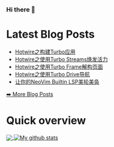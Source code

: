 ### Hi there 👋

<!--
**xfyuan/xfyuan** is a ✨ _special_ ✨ repository because its `README.md` (this file) appears on your GitHub profile.

Here are some ideas to get you started:

- 🔭 I’m currently working on ...
- 🌱 I’m currently learning ...
- 👯 I’m looking to collaborate on ...
- 🤔 I’m looking for help with ...
- 💬 Ask me about ...
- 📫 How to reach me: ...
- 😄 Pronouns: ...
- ⚡ Fun fact: ...
-->

# Latest Blog Posts
<!-- BLOG-POST-LIST:START -->
- [Hotwire之构建Turbo应用](http://xfyuan.github.io/2021/03/hotwire-build-turbo-application/)
- [Hotwire之使用Turbo Streams焕发活力](http://xfyuan.github.io/2021/03/hotwire-turbo-streams/)
- [Hotwire之使用Turbo Frame解构页面](http://xfyuan.github.io/2021/03/hotwire-turbo-frame/)
- [Hotwire之使用Turbo Drive导航](http://xfyuan.github.io/2021/03/hotwire-turbo-drive/)
- [让你的NeoVim Builtin LSP美轮美奂](http://xfyuan.github.io/2021/03/a-awesome-neovim-lsp-plugin/)
<!-- BLOG-POST-LIST:END -->
<p><a href="https://xfyuan.github.io/">➡️ More Blog Posts</a></p>

# Quick overview
<a href="https://github.com/anuraghazra/github-readme-stats">
  <!-- Change the `github-readme-stats.anuraghazra1.vercel.app` to `github-readme-stats.vercel.app`  -->
  <img align="center" src="https://github-readme-stats.anuraghazra1.vercel.app/api/top-langs/?username=xfyuan" />
</a>
<a href="https://github.com/anuraghazra/github-readme-stats">
  <img align="center" src="https://github-readme-stats.anuraghazra1.vercel.app/api?username=xfyuan&show_icons=true&line_height=27" alt="My github stats" />
</a>  
